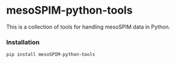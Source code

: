 # mesoSPIM-python-tools

This is a collection of tools for handling mesoSPIM data in Python.


### Installation
```
pip install mesoSPIM-python-tools
```
